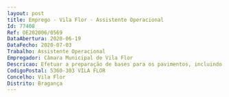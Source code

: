 ```yaml
--- 
layout: post
title: Emprego - Vila Flor - Assistente Operacional
Id: 77408
Ref: OE202006/0569
DataAbertura: 2020-06-19
DataFecho: 2020-07-03
Trabalho: Assistente Operacional
Empregador: Câmara Municipal de Vila Flor
Descricao: Efetuar a preparação de bases para os pavimentos, incluindo a compactação  Aplicar cubos de granito, calçada à portuguesa, revestimentos, betão e materiais diversos  Efetuar a compactação dos revestimentos aplicados  Proceder à limpeza da obra e áreas envolventes
CodigoPostal: 5360-303 VILA FLOR
Concelho: Vila Flor
Distrito: Bragança
--- 
```

